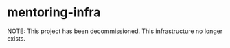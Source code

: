 # mentoring-infra

NOTE: This project has been decommissioned. This infrastructure no longer exists.

